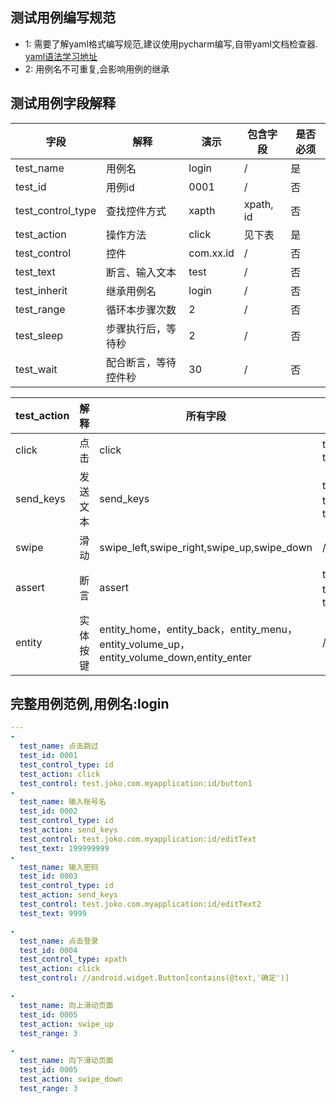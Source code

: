 ## 测试用例编写规范

* 1: 需要了解yaml格式编写规范,建议使用pycharm编写,自带yaml文档检查器.
[yaml语法学习地址](http://www.ruanyifeng.com/blog/2016/07/yaml.html)
* 2: 用例名不可重复,会影响用例的继承

## 测试用例字段解释


| 字段                | 解释         | 演示        | 包含字段      | 是否必须 |
| ----------------- | ---------- | --------- | --------- | ---- |
| test_name         | 用例名        | login     | /         | 是    |
| test_id           | 用例id       | 0001      | /         | 否    |
| test_control_type | 查找控件方式     | xapth     | xpath, id | 否    |
| test_action       | 操作方法       | click     | 见下表       | 是    |
| test_control      | 控件         | com.xx.id | /         | 否    |
| test_text         | 断言、输入文本    | test      | /         | 否    |
| test_inherit      | 继承用例名      | login     | /         | 否    |
| test_range        | 循环本步骤次数    | 2         | /         | 否    |
| test_sleep        | 步骤执行后，等待秒  | 2         | /         | 否    |
| test_wait         | 配合断言，等待控件秒 | 30        | /         | 否    |


| test_action | 解释   | 所有字段                                     | 配合字段                                     | 辅助配合字段    |
| ----------- | ---- | ---------------------------------------- | ---------------------------------------- | --------- |
| click       | 点击   | click                                    | test_control_type，test_control           | /         |
| send_keys   | 发送文本 | send_keys                                | test_control_type，test_control，test_text | /         |
| swipe       | 滑动   | swipe_left,swipe_right,swipe_up,swipe_down | /                                        | /         |
| assert      | 断言   | assert                                   | test_control_type，test_control，test_text | test_wait |
| entity      | 实体按键 | entity_home，entity_back，entity_menu，entity_volume_up，entity_volume_down,entity_enter | /                                        | /         |

## 完整用例范例,用例名:login

```yaml
---
-
  test_name: 点击跳过
  test_id: 0001
  test_control_type: id
  test_action: click
  test_control: test.joko.com.myapplication:id/button1
-
  test_name: 输入帐号名
  test_id: 0002
  test_control_type: id
  test_action: send_keys
  test_control: test.joko.com.myapplication:id/editText
  test_text: 199999999
-
  test_name: 输入密码
  test_id: 0003
  test_control_type: id
  test_action: send_keys
  test_control: test.joko.com.myapplication:id/editText2
  test_text: 9999

-
  test_name: 点击登录
  test_id: 0004
  test_control_type: xpath
  test_action: click
  test_control: //android.widget.Button[contains(@text,'确定')]

-
  test_name: 向上滑动页面
  test_id: 0005
  test_action: swipe_up
  test_range: 3

-
  test_name: 向下滑动页面
  test_id: 0005
  test_action: swipe_down
  test_range: 3

```